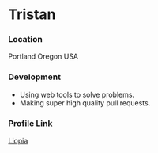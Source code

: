 # Tristan

### Location

Portland Oregon USA

### Development

- Using web tools to solve problems.
- Making super high quality pull requests.

### Profile Link

[Liopia](https://github.com/liopia)
